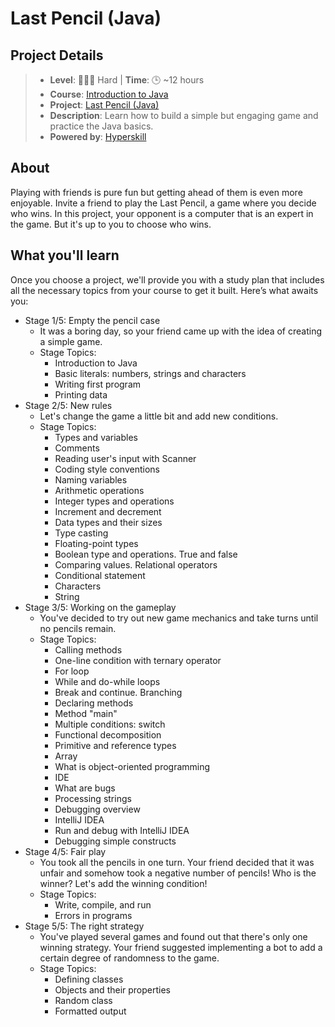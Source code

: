 # Last Pencil (Java)

## Project Details
> - **Level**: 🌟🌟🌟 Hard | **Time**: 🕒 ~12 hours
> - **Course**: [Introduction to Java](https://hyperskill.org/courses/8-introduction-to-java)
> - **Project**: [Last Pencil (Java)](https://hyperskill.org/projects/341?track=8)
> - **Description**: Learn how to build a simple but engaging game and practice the Java basics.
> - **Powered by**: [Hyperskill](https://hyperskill.org/)

## About
Playing with friends is pure fun but getting ahead of them is even more enjoyable. Invite a friend to play the Last 
Pencil, a game where you decide who wins. In this project, your opponent is a computer that is an expert in the game. 
But it's up to you to choose who wins.

## What you'll learn
Once you choose a project, we'll provide you with a study plan that includes all the necessary topics from your course 
to get it built. Here’s what awaits you:

- Stage 1/5: Empty the pencil case
  - It was a boring day, so your friend came up with the idea of creating a simple game.
  - Stage Topics:
    - Introduction to Java
    - Basic literals: numbers, strings and characters
    - Writing first program
    - Printing data
- Stage 2/5: New rules
  - Let's change the game a little bit and add new conditions.
  - Stage Topics:
    - Types and variables
    - Comments
    - Reading user's input with Scanner
    - Coding style conventions
    - Naming variables
    - Arithmetic operations
    - Integer types and operations
    - Increment and decrement
    - Data types and their sizes
    - Type casting
    - Floating-point types
    - Boolean type and operations. True and false
    - Comparing values. Relational operators
    - Conditional statement
    - Characters
    - String
- Stage 3/5: Working on the gameplay
  - You've decided to try out new game mechanics and take turns until no pencils remain.
  - Stage Topics:
    - Calling methods
    - One-line condition with ternary operator
    - For loop
    - While and do-while loops
    - Break and continue. Branching
    - Declaring methods
    - Method "main"
    - Multiple conditions: switch
    - Functional decomposition
    - Primitive and reference types
    - Array
    - What is object-oriented programming
    - IDE
    - What are bugs
    - Processing strings
    - Debugging overview
    - IntelliJ IDEA
    - Run and debug with IntelliJ IDEA
    - Debugging simple constructs
- Stage 4/5: Fair play
  - You took all the pencils in one turn. Your friend decided that it was unfair and somehow took a negative number of 
    pencils! Who is the winner? Let's add the winning condition!
  - Stage Topics:
    - Write, compile, and run
    - Errors in programs
- Stage 5/5: The right strategy
  - You've played several games and found out that there's only one winning strategy. Your friend suggested implementing 
    a bot to add a certain degree of randomness to the game.
  - Stage Topics:
    - Defining classes
    - Objects and their properties
    - Random class
    - Formatted output